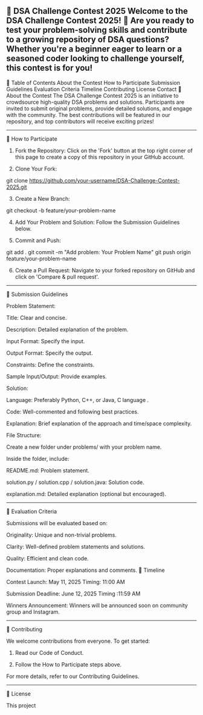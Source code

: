 🧠 DSA Challenge Contest 2025
Welcome to the DSA Challenge Contest 2025! 🚀
Are you ready to test your problem-solving skills and contribute to a growing repository of DSA questions? Whether you're a beginner eager to learn or a seasoned coder looking to challenge yourself, this contest is for you!
-- 
📌 Table of Contents
About the Contest
How to Participate
Submission Guidelines
Evaluation Criteria
Timeline
Contributing
License
Contact
📖 About the Contest
The DSA Challenge Contest 2025 is an initiative to crowdsource high-quality DSA problems and solutions. Participants are invited to submit original problems, provide detailed solutions, and engage with the community. The best contributions will be featured in our repository, and top contributors will receive exciting prizes!


---

📝 How to Participate

1. Fork the Repository: Click on the 'Fork' button at the top right corner of this page to create a copy of this repository in your GitHub account.


2. Clone Your Fork:

git clone https://github.com/your-username/DSA-Challenge-Contest-2025.git


3. Create a New Branch:

git checkout -b feature/your-problem-name


4. Add Your Problem and Solution: Follow the Submission Guidelines below.


5. Commit and Push:

git add .
git commit -m "Add problem: Your Problem Name"
git push origin feature/your-problem-name


6. Create a Pull Request: Navigate to your forked repository on GitHub and click on 'Compare & pull request'.




---

📂 Submission Guidelines

Problem Statement:

Title: Clear and concise.

Description: Detailed explanation of the problem.

Input Format: Specify the input.

Output Format: Specify the output.

Constraints: Define the constraints.

Sample Input/Output: Provide examples.


Solution:

Language: Preferably Python, C++, or Java, C language .

Code: Well-commented and following best practices.

Explanation: Brief explanation of the approach and time/space complexity.


File Structure:

Create a new folder under problems/ with your problem name.

Inside the folder, include:

README.md: Problem statement.

solution.py / solution.cpp / solution.java: Solution code.

explanation.md: Detailed explanation (optional but encouraged).





---

🧮 Evaluation Criteria

Submissions will be evaluated based on:

Originality: Unique and non-trivial problems.

Clarity: Well-defined problem statements and solutions.

Quality: Efficient and clean code.

Documentation: Proper explanations and comments.
📅 Timeline

Contest Launch: May 11, 2025
Timing: 11:00 AM

Submission Deadline: June 12, 2025
Timing :11:59 AM

Winners Announcement: Winners will be announced soon on community group and Instagram.


---

🤝 Contributing

We welcome contributions from everyone. To get started:

1. Read our Code of Conduct.


2. Follow the How to Participate steps above.



For more details, refer to our Contributing Guidelines.


---

📄 License

This project
